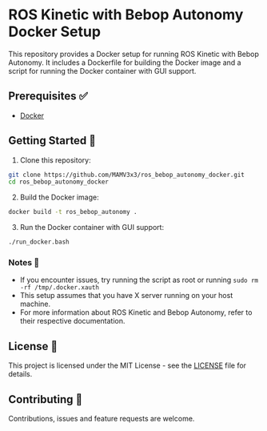 # ROS Kinetic with Bebop Autonomy Docker Setup

This repository provides a Docker setup for running ROS Kinetic with Bebop Autonomy. It includes a Dockerfile for building the Docker image and a script for running the Docker container with GUI support.

## Prerequisites ✅

- [Docker](https://docs.docker.com/install/)

## Getting Started 🚀

1. Clone this repository:

```bash
git clone https://github.com/MAMV3x3/ros_bebop_autonomy_docker.git
cd ros_bebop_autonomy_docker
```

2. Build the Docker image:

```bash
docker build -t ros_bebop_autonomy .
```

3. Run the Docker container with GUI support:

```bash
./run_docker.bash
```

### Notes 📝

- If you encounter issues, try running the script as root or running `sudo rm -rf /tmp/.docker.xauth`
- This setup assumes that you have X server running on your host machine.
- For more information about ROS Kinetic and Bebop Autonomy, refer to their respective documentation.

## License 📜

This project is licensed under the MIT License - see the [LICENSE](LICENSE) file for details.


## Contributing 🤝

Contributions, issues and feature requests are welcome.